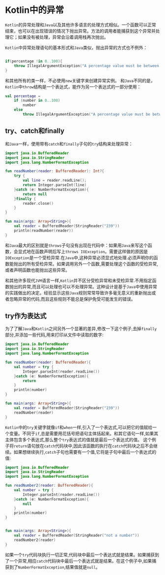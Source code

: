 # Kotlin中的异常
`Kotlin`的异常处理和`Java`以及其他许多语言的处理方式相似。一个函数可以正常结束，也可以在出现错误的情况下抛出异常。方法的调用者能捕获到这个异常并处理它；如果没有被处理，异常会沿着调用栈再次抛出。

`Kotlin`中异常处理语句的基本形式和`Java`类似，抛出异常的方式也不例外：
```kotlin

if(percentage !in 0..100){
    throw IllegalArgumentException("A percentage value must be between 0 and 100: $percentage")
}
```
和其他所有的类一样，不必使用`new`关键字来创建异常实例。
和`Java`不同的是，`Kotlin`中`throw`结构是一个表达式，能作为另一个表达式的一部分使用：
```kotlin
val percentage = 
    if (number in 0..100)
        number
    else
        throw IllegalArgumentException("A percentage value must be between 0 and 100: $number") 
```

## try、catch和finally
和`Java`一样，使用带有`catch`和`finally`子句的`try`结构来处理异常：
```kotlin
import java.io.BufferedReader
import java.io.StringReader
import java.lang.NumberFormatException

fun readNumber(reader: BufferedReader): Int?{
    try {
        val line = reader.readLine();
        return Integer.parseInt(line)
    }catch (e: NumberFormatException){
        return null
    }finally {
        reader.close()
    }
}

fun main(args: Array<String>){
    val reader = BufferedReader(StringReader("239"))
    println(readNumber(reader))
}
```

和`Java`最大的区别就是`throws`子句没有出现在代码中：如果用`Java`来写这个函数，会显式地在函数声明后写上`throws IOException`。需要这样做的原因是`IOException`是一个受检异常.在`Java`中,这种异常必须显式地处理.必须声明你的函数能抛出的所有受检异常。如果调用另外一个函数,需要处理这个函数的受检异常,或者声明函数也能抛出这些异常。

和其他许多现代`JVM`语言一样,`Kotlin`并不区分受检异常和未受检异常.不用指定函数抛出的异常,而且可以处理也可以不处理异常。这种设计是基于`Java`中使用异常的实践做出的决定。经验显示这些`Java`规则常常导致许多毫无意义的重新抛出或者忽略异常的代码,而且这些规则不能总是保护免受可能发生的错误。

## try作为表达式
为了了解`Java`和`Kotlin`之间另外一个显著的差异,修改一下这个例子,去掉`finally`部分,并添加一些代码,用来打印从文件中读取的数字:

```kotlin
import java.io.BufferedReader
import java.io.StringReader
import java.lang.NumberFormatException

fun readNumber(reader: BufferedReader){
    val number = try {
        Integer.parseInt(reader.readLine())
    }catch (e: NumberFormatException){
        return
    }
    println(number)
}

fun main(args: Array<String>){
    val reader = BufferedReader(StringReader("239"))
    readNumber(reader)
}
```

`Kotlin`中的`try`关键字就像`if`和`when`一样,引入了一个表达式,可以把它的值赋给一个变量。不同于`if`,总是需要用花括号把语句主体括起来。和其它语句一样,如果其主体包含多个表达式,那么整个`try`表达式的值就是最后一个表达式的值。
这个例子将`return`语句放在`catch`代码块中,因此该函数的执行在`catch`代码块之后不会继续。如果想继续执行,`catch`子句也需要有一个值,它将是子句中最后一个表达式的值:
```kotlin
import java.io.BufferedReader
import java.io.StringReader
import java.lang.NumberFormatException

fun readNumber2(reader: BufferedReader){
    val number = try {
        Integer.parseInt(reader.readLine())
    }catch (e: NumberFormatException){
        null
    }
    println(number)
}


fun main(args: Array<String>){
    val reader = BufferedReader(StringReader("not a number"))
    readNumber2(reader)
}
```

如果一个`try`代码块执行一切正常,代码块中最后一个表达式就是结果。如果捕获到了一个异常,相应`catch`代码块中最后一个表达式就是结果。在这个例子中,如果捕获到了`NumberFormatException`,结果值就是`null`。

